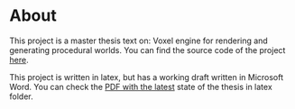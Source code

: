 # About
This project is a master thesis text on: Voxel engine for rendering and generating procedural worlds.
You can find the source code of the project [here](https://github.com/heppyn/VoxelGame).

This project is written in latex, but has a working draft written in Microsoft Word.
You can check the [PDF with the latest](https://github.com/heppyn/MasterThesis/blob/main/latex/DP_hepner_lukas.pdf) state of the thesis in latex folder.
